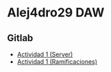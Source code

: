 # Alej4dro29 DAW

## Gitlab
- [Actividad 1 (Server)](actividades/gitlab/actividad1/index.md)
- [Actividad 1 (Ramificaciones)](actividades/gitlab/actividad2/index.md)
